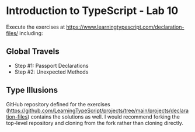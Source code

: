 # Introduction to TypeScript - Lab 10

Execute the exercises at https://www.learningtypescript.com/declaration-files/ including:

## Global Travels

* Step #1: Passport Declarations
* Step #2: Unexpected Methods

## Type Illusions

GitHub repository defined for the exercises (https://github.com/LearningTypeScript/projects/tree/main/projects/declaration-files) contains the solutions as well. I would recommend forking the top-level repository and cloning from the fork rather than cloning directly.